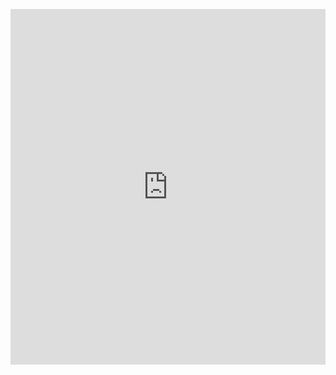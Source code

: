 <p><iframe allowfullscreen width="100%" height="569" class="google-slides-iframe" frameborder="0" scrolling="no" src="https://docs.google.com/presentation/d/e/2PACX-1vSDLADtWuOc3YtsIV8rMeupfSfkiyC2bt6P1tF9Fq9zgPjIH1LnajjrppjgG2wNaglrkkvr3s2VyOi_/embed?start=false&amp;loop=false&amp;delayms=3000"></iframe></p>